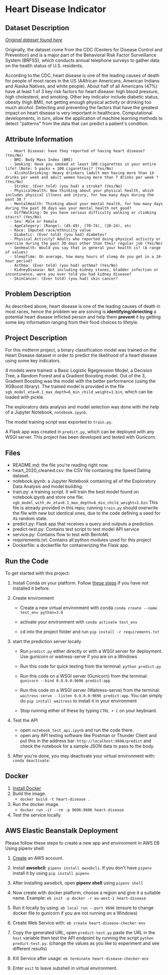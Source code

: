 # Heart Disease Indicator

## Dataset Description

_[Original dataset found here](https://www.kaggle.com/datasets/kamilpytlak/personal-key-indicators-of-heart-disease)_

Originally, the dataset come from the CDC (Centers for Disease Control and Prevention) and is a major part of the Behavioral Risk Factor Surveillance System (BRFSS), which conducts annual telephone surveys to gather data on the health status of U.S. residents.

According to the CDC, heart disease is one of the leading causes of death for people of most races in the US (AAfrican Americans, American Indians and Alaska Natives, and white people). About half of all Americans (47%) have at least 1 of 3 key risk factors for heart disease: high blood pressure, high cholesterol, and smoking. Other key indicator include diabetic status, obesity (high BMI), not getting enough physical activity or drinking too much alcohol. Detecting and preventing the factors that have the greatest impact on heart disease is very important in healthcare. Computational developments, in turn, allow the application of machine learning methods to detect "patterns" from the data that can predict a patient's condition.

## Attribute Information

      - Heart Disease: have they reported of having heart disease? (Yes/No)
      - BMI: Body Mass Index (BMI)
      - Smoking: Have you smoked at least 100 cigarettes in your entire life? [Note: 5 packs = 100 cigarettes]? (Yes/No)
      - AlcoholDrinking: Heavy drinkers (adult men having more than 14 drinks per week and adult women having more than 7 drinks per week ? (Yes/No)
      - Stroke: (Ever told) (you had) a stroke? (Yes/No)
      - PhysicalHealth: Now thinking about your physical health, which includes physical illness and injury, for how many days during the past 30 ?
      - MentalHealth: Thinking about your mental health, for how many days during the past 30 days was your mental health not good?
      - DiffWalking: Do you have serious difficulty walking or climbing stairs? (Yes/No)
      - Sex: Male or Female
      - AgeCategory: (Range): (45-49), (70-74), (20-24), etc
      - Race: Imputed race/ethnicity value
      - Diabetic: (Ever told) (you had) diabetes?
      - Physical Activity? Adults who reported doing physical activity or exercise during the past 30 days other than their regular job (Yes/No)
      - GenHealth: Would you say that in general your health is? (A range of values)
      - SleepTime: On average, how many hours of sleep do you get in a 24-hour period?
      - Asthma: (Ever told) (you had) asthma? (Yes/No)
      - KidneyDisease: Not including kidney stones, bladder infection or incontinence, were you ever told you had kidney disease? 
      - SkinCancer: (Ever told) (you had) skin cancer?

## Problem Description

As described above, heart disease is one of the leading causes of death in most races, hence the problem we are solving is **identifying/detecting** a potential heart disease inflicted person and help them **prevent** it by getting some key information ranging from their food choices to lifetyle.

## Project Description

For this midterm project, a binary classification model was trained on the Heart Disease dataset in order to predict the likelihood of a heart disease using some key indicators.

4 models were trained: a Basic Logistic Rgegression Model, a Decision Tree, a Random Forest and a Gradient Boosting model. Out of the 3, Gradient Boosting was the model with the better performance (using the XGBoost library). The trained model is provided in the file `xgb_model_eta=0.1_max_depth=6_min_child_weight=1.bin`, which can be loaded with pickle.

The exploratory data analysis and model selection was done with the help of a Jupyter Notebook, `notebook.ipynb`.

The model training script was exported to `train.py`.

A Flask app was created in `predict.py`, which can be deployed with any WSGI server. This project has been developed and tested with Gunicorn.

## Files

- README.md: the file you're reading right now.
- heart_2020_cleaned.csv: the CSV file containing the Speed Dating dataset.
- notebook.ipynb: a Jupyter Notebook containing all of the Exploratory Data Analysis and model building.
- train.py: a training script. It will train the best model found on notebook.ipynb and store one file: `xgb_model_with_dv_eta=0.1_max_depth=6_min_child_weight=1.bin` This file is already provided in this repo; running `train.py` should overwrite the file with new but identical ones, due to the code defining a seed for its random state.
- predict.py: Flask app that receives a query and outputs a prediction.
- predict-test.py: Contains test script to test model API service
- service.py: Contains flow to test with BentoML
- requirements.txt: Contains all python modules used for this project
- Dockerfile: a dockerfile for containerizing the Flask app.

## Run the Code

To get started with this project:

1) Install Conda on your platform. Follow [these steps](https://docs.conda.io/projects/conda/en/latest/user-guide/install/index.html#) if you have not installed it before.

2) Create environment
      - Create a new virtual environment with conda `conda create --name test_env python=3.8`

      - activate your environment with `conda activate test_env`

      - cd into the project folder and run `pip install -r requirements.txt`

3) start the prediction server locally
      - Run `predict.py` either directly or with a WSGI server for deployment. Use gunicorn or waitress-serve if you are on a Windows

      - Run this code for quick testing from the terminal: `python predict.py`

      - Run this code on a WSGI server (Gunicorn) from the terminal: `gunicorn --bind 0.0.0.0:9696 predict:app`

      - Run this code on a WSGI server (Waitress-serve) from the terminal: `waitress-serve --listen 0.0.0.0:9696 predict:app`. You can simply do `pip install waitress` to install it in your environment

      - Stop running either of these by typing `CTRL + C` on your keyboard.

4) Test the API
      - open `notebook_test_api.ipynb` and run the code there.
      - open any API testing software like Postman or Thunder Client and put this in the address bar: `http://localhost:9696/predict` and check the notebook for a sample JSON data to pass to the body.

5) After you're done, you may deactivate your virtual environment with: `conda deactivate.`

## Docker

1) [Install Docker](https://docs.docker.com/get-docker/)
2) Build the image.
      - `docker build -t heart-disease .`
3) Run the docker image.
      - `docker run -it --rm -p 9696:9696 heart-disease`
4) Test the service locally.

## AWS Elastic Beanstalk Deployment

Please follow these steps to create a new app and environment in AWS EB Using pipenv shell:

1) [Create](https://aws.amazon.com/premiumsupport/knowledge-center/create-and-activate-aws-account/) an AWS account.

2) Install **awsebcli**: `pipenv install awsebcli`. If you don't have `pipenv` install it by using `pip install pipenv`

3) After installing awsebcli, open **pipenv shell** using `pipenv shell`

4) Now create with docker platform, choose a region and give it a suitable name. Example: `eb init -p docker -r eu-west-1 heart-disease`

5) Run it locally by using: `eb local run --port 9696` (ensure to change docker file to gunicorn if you are not running on a Windows)

6) Create Web Service with: `eb create heart-disease-checker-env`

7) Copy the generated URL, open `predict-test.py` paste the URL in the `host` variable then test the API endpoint by running the script `python predict-test.py`. (change the values as you like to experiment and see different results)

8) Kill Service after usage: `eb terminate heart-disease-checker-env`

9) Enter `exit` to leave subshell in virtual environment.
